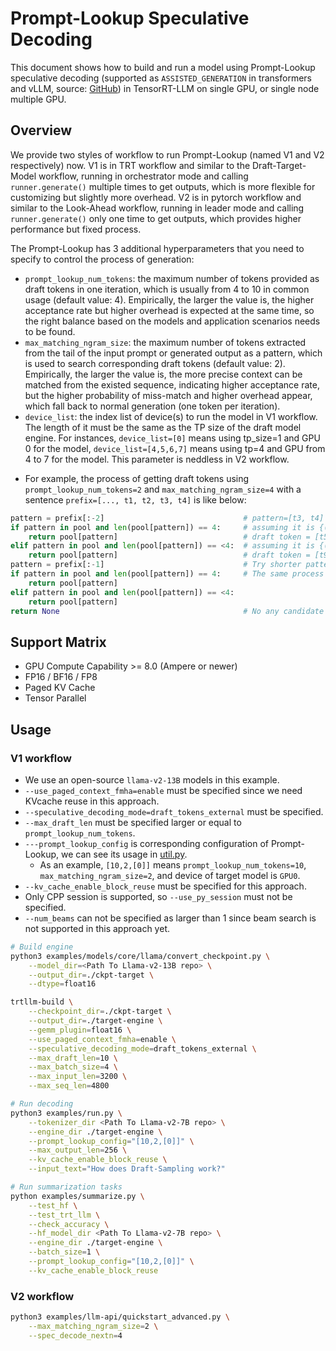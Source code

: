 # Prompt-Lookup Speculative Decoding

This document shows how to build and run a model using Prompt-Lookup speculative decoding (supported as `ASSISTED_GENERATION` in transformers and vLLM, source: [GitHub](https://github.com/apoorvumang/prompt-lookup-decoding/tree/main)) in TensorRT-LLM on single GPU, or single node multiple GPU.

## Overview

We provide two styles of workflow to run Prompt-Lookup (named V1 and V2 respectively) now. V1 is in TRT workflow and similar to the Draft-Target-Model workflow, running in orchestrator mode and calling `runner.generate()` multiple times to get outputs, which is more flexible for customizing but slightly more overhead. V2 is in pytorch workflow and similar to the Look-Ahead workflow, running in leader mode and calling `runner.generate()` only one time to get outputs, which provides higher performance but fixed process.

The Prompt-Lookup has 3 additional hyperparameters that you need to specify to control the process of generation:
- `prompt_lookup_num_tokens`: the maximum number of tokens provided as draft tokens in one iteration, which is usually from 4 to 10 in common usage (default value: 4). Empirically, the larger the value is, the higher acceptance rate but higher overhead is expected at the same time, so the right balance based on the models and application scenarios needs to be found.
- `max_matching_ngram_size`: the maximum number of tokens extracted from the tail of the input prompt or generated output as a pattern, which is used to search corresponding draft tokens (default value: 2). Empirically, the larger the value is, the more precise context can be matched from the existed sequence, indicating higher acceptance rate, but the higher probability of miss-match and higher overhead appear, which fall back to normal generation (one token per iteration).
- `device_list`: the index list of device(s) to run the model in V1 workflow. The length of it must be the same as the TP size of the draft model engine. For instances, `device_list=[0]` means using tp_size=1 and GPU 0 for the model, `device_list=[4,5,6,7]` means using tp=4 and GPU from 4 to 7 for the model. This parameter is neddless in V2 workflow.

+ For example, the process of getting draft tokens using `prompt_lookup_num_tokens=2` and `max_matching_ngram_size=4` with a sentence `prefix=[..., t1, t2, t3, t4]` is like below:

```Python
pattern = prefix[:-2]                               # pattern=[t3, t4] (length=2)
if pattern in pool and len(pool[pattern]) == 4:     # assuming it is {(t3, t4): (t5, t6, t7, t8)}
    return pool[pattern]                            # draft token = [t5, t6, t7, t8]
elif pattern in pool and len(pool[pattern]) == <4:  # assuming it is {(t3, t4): (t9, t10, t11)}
    return pool[pattern]                            # draft token = [t9, t10, t11]
pattern = prefix[:-1]                               # Try shorter pattern if no candidate of length=2 exists, pattern=[t4] (length=1)
if pattern in pool and len(pool[pattern]) == 4:     # The same process as above
    return pool[pattern]
elif pattern in pool and len(pool[pattern]) == <4:
    return pool[pattern]
return None                                         # No any candidate exists
```

## Support Matrix
  * GPU Compute Capability >= 8.0 (Ampere or newer)
  * FP16 / BF16 / FP8
  * Paged KV Cache
  * Tensor Parallel

## Usage

### V1 workflow

+ We use an open-source `llama-v2-13B` models in this example.
+ `--use_paged_context_fmha=enable` must be specified since we need KVcache reuse in this approach.
+ `--speculative_decoding_mode=draft_tokens_external` must be specified.
+ `--max_draft_len` must be specified larger or equal to `prompt_lookup_num_tokens`.
+ `---prompt_lookup_config` is corresponding configuration of Prompt-Lookup, we can see its usage in [util.py](../util.py).
  + As an example, `[10,2,[0]]` means `prompt_lookup_num_tokens=10`, `max_matching_ngram_size=2`, and device of target model is `GPU0`.
+ `--kv_cache_enable_block_reuse` must be specified for this approach.
+ Only CPP session is supported, so `--use_py_session` must not be specified.
+ `--num_beams` can not be specified as larger than 1 since beam search is not supported in this approach yet.

```bash
# Build engine
python3 examples/models/core/llama/convert_checkpoint.py \
    --model_dir=<Path To Llama-v2-13B repo> \
    --output_dir=./ckpt-target \
    --dtype=float16

trtllm-build \
    --checkpoint_dir=./ckpt-target \
    --output_dir=./target-engine \
    --gemm_plugin=float16 \
    --use_paged_context_fmha=enable \
    --speculative_decoding_mode=draft_tokens_external \
    --max_draft_len=10 \
    --max_batch_size=4 \
    --max_input_len=3200 \
    --max_seq_len=4800

# Run decoding
python3 examples/run.py \
    --tokenizer_dir <Path To Llama-v2-7B repo> \
    --engine_dir ./target-engine \
    --prompt_lookup_config="[10,2,[0]]" \
    --max_output_len=256 \
    --kv_cache_enable_block_reuse \
    --input_text="How does Draft-Sampling work?"

# Run summarization tasks
python examples/summarize.py \
    --test_hf \
    --test_trt_llm \
    --check_accuracy \
    --hf_model_dir <Path To Llama-v2-7B repo> \
    --engine_dir ./target-engine \
    --batch_size=1 \
    --prompt_lookup_config="[10,2,[0]]" \
    --kv_cache_enable_block_reuse
```

### V2 workflow

```bash
python3 examples/llm-api/quickstart_advanced.py \
    --max_matching_ngram_size=2 \
    --spec_decode_nextn=4
```
